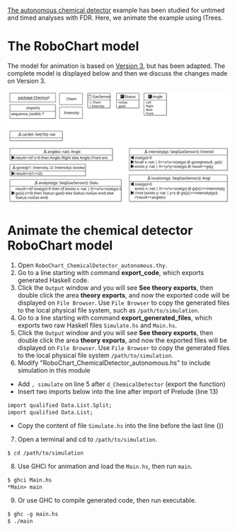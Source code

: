 [The autonomous chemical detector](https://robostar.cs.york.ac.uk/case_studies/autonomous-chemical-detector/autonomous-chemical-detector.html) example has been studied for untimed and timed analyses with FDR. Here, we animate the example using ITrees.

# The RoboChart model
The model for animation is based on [Version 3](https://robostar.cs.york.ac.uk/case_studies/autonomous-chemical-detector/autonomous-chemical-detector.html#version3), but has been adapted. The complete model is displayed below and then we discuss the changes made on Version 3.

![Alt text](document/images/ChemicalNew.svg?raw=true&sanitize=true "Chemical package")


# Animate the chemical detector RoboChart model

1. Open `RoboChart_ChemicalDetector_autonomous.thy`.
2. Go to a line starting with command **export_code**, which exports generated Haskell code.
3. Click the `Output` window and you will see **See theory exports**, then double click the area **theory exports**, and now the exported code will be displayed on `File Browser`. Use `File Browser` to copy the generated files to the local physical file system, such as `/path/to/simulation`.
4. Go to a line starting with command **export_generated_files**, which exports two raw Haskell files `Simulate.hs` and `Main.hs`.
5. Click the `Output` window and you will see **See theory exports**, then double click the area **theory exports**, and now the exported files will be displayed on `File Browser`. Use `File Browser` to copy the generated files to the local physical file system `/path/to/simulation`.
6. Modify "RoboChart_ChemicalDetector_autonomous.hs" to include simulation in this module
- Add `, simulate` on line 5 after `d_ChemicalDetector` (export the function)
- Insert two imports below into the line after import of Prelude (line 13)
```
import qualified Data.List.Split;
import qualified Data.List;
```
- Copy the content of file `Simulate.hs` into the line before the last line (})
7. Open a terminal and cd to `/path/to/simulation`.
```
$ cd /path/to/simulation
```
8. Use GHCi for animation and load the `Main.hs`, then run `main`.
```
$ ghci Main.hs
*Main> main
```
9. Or use GHC to compile generated code, then run executable.
```
$ ghc -g main.hs
$ ./main
```
